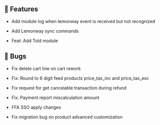 ## 🚀 Features

- Add module log when lemonway event is received but not recognized

- Add Lemonway sync commands

- Feat: Add Told module


## 🐛 Bugs

- Fix delete cart line on cart rework

- Fix: Round to 6 digit feed products price_tax_inc and price_tax_exc

- Fix request for get cancelable transaction during refund

- Fix: Payment report miscalculation amount

- FFA SSO apply changes

- Fix migration bug on product advanced customization